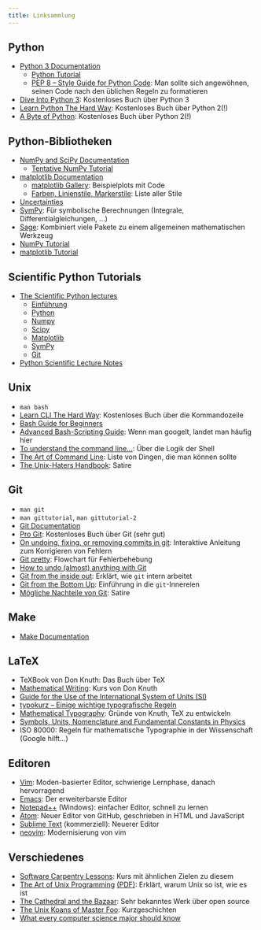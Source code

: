 ```yaml
---
title: Linksammlung
---
```


## Python

- [Python 3 Documentation](https://docs.python.org/3/)
    - [Python Tutorial](https://docs.python.org/3/tutorial/index.html)
    - [PEP 8 – Style Guide for Python Code](https://www.python.org/dev/peps/pep-0008/): Man sollte sich angewöhnen, seinen Code nach den üblichen Regeln zu formatieren
- [Dive Into Python 3](http://www.diveintopython3.net/): Kostenloses Buch über Python 3
- [Learn Python The Hard Way](http://learnpythonthehardway.org/): Kostenloses Buch über Python 2(!)
- [A Byte of Python](http://www.swaroopch.com/notes/python/): Kostenloses Buch über Python 2(!)

## Python-Bibliotheken

- [NumPy and SciPy Documentation](http://docs.scipy.org/doc/)
    - [Tentative NumPy Tutorial](http://www.scipy.org/Tentative_NumPy_Tutorial)
- [matplotlib Documentation](http://matplotlib.org/contents.html)
    - [matplotlib Gallery](http://matplotlib.org/gallery.html): Beispielplots mit Code
    - [Farben, Linienstile, Markerstile](http://matplotlib.org/api/axes_api.html#matplotlib.axes.Axes.plot): Liste aller Stile
- [Uncertainties](https://pythonhosted.org/uncertainties/)
- [SymPy](http://sympy.org/en/index.html): Für symbolische Berechnungen (Integrale, Differentialgleichungen, …)
- [Sage](http://www.sagemath.org/): Kombiniert viele Pakete zu einem allgemeinen mathematischen Werkzeug
- [NumPy Tutorial](http://www.loria.fr/~rougier/teaching/numpy/numpy.html)
- [matplotlib Tutorial](http://www.loria.fr/~rougier/teaching/matplotlib/)

## Scientific Python Tutorials

- [The Scientific Python lectures](http://jrjohansson.github.io/)
    - [Einführung](http://nbviewer.ipython.org/github/jrjohansson/scientific-python-lectures/blob/master/Lecture-0-Scientific-Computing-with-Python.ipynb)
    - [Python](http://nbviewer.ipython.org/github/jrjohansson/scientific-python-lectures/blob/master/Lecture-1-Introduction-to-Python-Programming.ipynb)
    - [Numpy](http://nbviewer.ipython.org/github/jrjohansson/scientific-python-lectures/blob/master/Lecture-2-Numpy.ipynb)
    - [Scipy](http://nbviewer.ipython.org/github/jrjohansson/scientific-python-lectures/blob/master/Lecture-3-Scipy.ipynb)
    - [Matplotlib](http://nbviewer.ipython.org/github/jrjohansson/scientific-python-lectures/blob/master/Lecture-4-Matplotlib.ipynb)
    - [SymPy](http://nbviewer.ipython.org/github/jrjohansson/scientific-python-lectures/blob/master/Lecture-5-Sympy.ipynb)
    - [Git](http://nbviewer.ipython.org/github/jrjohansson/scientific-python-lectures/blob/master/Lecture-7-Revision-Control-Software.ipynb)
- [Python Scientific Lecture Notes](http://scipy-lectures.github.com/)

## Unix

- `man bash`
- [Learn CLI The Hard Way](http://cli.learncodethehardway.org/): Kostenloses Buch über die Kommandozeile
- [Bash Guide for Beginners](http://tldp.org/LDP/Bash-Beginners-Guide/html/index.html)
- [Advanced Bash-Scripting Guide](http://tldp.org/LDP/abs/html/index.html): Wenn man googelt, landet man häufig hier
- [To understand the command line…](http://geekblog.oneandoneis2.org/index.php/2012/09/30/to-understand-the-command-line): Über die Logik der Shell
- [The Art of Command Line](https://github.com/jlevy/the-art-of-command-line): Liste von Dingen, die man können sollte
- [The Unix-Haters Handbook](http://richard.esplins.org/static/downloads/unix-haters-handbook.pdf): Satire

## Git

- `man git`
- `man gittutorial`, `man gittutorial-2`
- [Git Documentation](https://git-scm.com/doc)
- [Pro Git](https://git-scm.com/book/en/v2): Kostenloses Buch über Git (sehr gut)
- [On undoing, fixing, or removing commits in git](https://sethrobertson.github.io/GitFixUm/fixup.html): Interaktive Anleitung zum Korrigieren von Fehlern
- [Git pretty](http://justinhileman.info/article/git-pretty/): Flowchart für Fehlerbehebung
- [How to undo (almost) anything with Git](https://github.com/blog/2019-how-to-undo-almost-anything-with-git)
- [Git from the inside out](https://codewords.recurse.com/issues/two/git-from-the-inside-out): Erklärt, wie `git` intern arbeitet
- [Git from the Bottom Up](https://jwiegley.github.io/git-from-the-bottom-up/): Einführung in die `git`-Innereien
- [Mögliche Nachteile von Git](https://youtu.be/CDeG4S-mJts): Satire

## Make

- [Make Documentation](https://www.gnu.org/software/make/manual/make.html)

## LaTeX

- TeXBook von Don Knuth: Das Buch über TeX
- [Mathematical Writing](http://tex.loria.fr/typographie/mathwriting.pdf): Kurs von Don Knuth
- [Guide for the Use of the International System of Units (SI)](http://physics.nist.gov/cuu/pdf/sp811.pdf)
- [typokurz – Einige wichtige typografische Regeln](http://zvisionwelt.files.wordpress.com/2012/01/typokurz.pdf)
- [Mathematical Typography](http://www.ams.org/journals/bull/1979-01-02/S0273-0979-1979-14598-1/S0273-0979-1979-14598-1.pdf): Gründe von Knuth, TeX zu entwickeln
- [Symbols, Units, Nomenclature and Fundamental Constants in Physics](http://iupap.org/wp-content/uploads/2014/05/A4.pdf)
- ISO 80000: Regeln für mathematische Typographie in der Wissenschaft (Google hilft…)

## Editoren

- [Vim](http://www.vim.org/): Moden-basierter Editor, schwierige Lernphase, danach hervorragend
- [Emacs](https://www.gnu.org/software/emacs/emacs.html): Der erweiterbarste Editor
- [Notepad++](https://notepad-plus-plus.org/) (Windows): einfacher Editor, schnell zu lernen
- [Atom](https://atom.io/): Neuer Editor von GitHub, geschrieben in HTML und JavaScript
- [Sublime Text](http://www.sublimetext.com/3) (kommerziell): Neuerer Editor
- [neovim](http://neovim.io/): Modernisierung von vim

## Verschiedenes

- [Software Carpentry Lessons](http://software-carpentry.org/lessons.html): Kurs mit ähnlichen Zielen zu diesem
- [The Art of Unix Programming](http://www.catb.org/~esr/writings/taoup/) [(PDF)](http://www.catb.org/esr/writings/taoup/html/graphics/taoup.pdf): Erklärt, warum Unix so ist, wie es ist
- [The Cathedral and the Bazaar](http://www.catb.org/~esr/writings/cathedral-bazaar/cathedral-bazaar/): Sehr bekanntes Werk über open source
- [The Unix Koans of Master Foo](http://www.catb.org/~esr/writings/unix-koans/): Kurzgeschichten
- [What every computer science major should know](http://matt.might.net/articles/what-cs-majors-should-know/)
